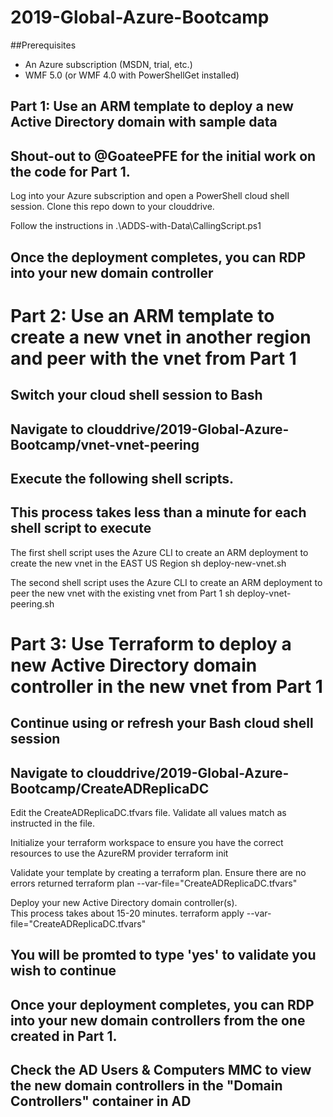 # 2019-Global-Azure-Bootcamp

##Prerequisites
- An Azure subscription (MSDN, trial, etc.)
- WMF 5.0 (or WMF 4.0 with PowerShellGet installed)

## Part 1: Use an ARM template to deploy a new Active Directory domain with sample data
## Shout-out to @GoateePFE for the initial work on the code for Part 1.

Log into your Azure subscription and open a PowerShell cloud shell session.
Clone this repo down to your clouddrive.

Follow the instructions in .\ADDS-with-Data\CallingScript.ps1

## Once the deployment completes, you can RDP into your new domain controller


# Part 2: Use an ARM template to create a new vnet in another region and peer with the vnet from Part 1

## Switch your cloud shell session to Bash
## Navigate to clouddrive/2019-Global-Azure-Bootcamp/vnet-vnet-peering
## Execute the following shell scripts.
## This process takes less than a minute for each shell script to execute

The first shell script uses the Azure CLI to create an ARM deployment to create the new vnet in the EAST US Region
sh deploy-new-vnet.sh

The second shell script uses the Azure CLI to create an ARM deployment to peer the new vnet with the existing vnet from Part 1
sh deploy-vnet-peering.sh

# Part 3: Use Terraform to deploy a new Active Directory domain controller in the new vnet from Part 1

## Continue using or refresh your Bash cloud shell session
## Navigate to clouddrive/2019-Global-Azure-Bootcamp/CreateADReplicaDC

Edit the CreateADReplicaDC.tfvars file.  Validate all values match as instructed in the file.

Initialize your terraform workspace to ensure you have the correct resources to use the AzureRM provider
terraform init

Validate your template by creating a terraform plan.  Ensure there are no errors returned
terraform plan --var-file="CreateADReplicaDC.tfvars"

Deploy your new Active Directory domain controller(s).  
This process takes about 15-20 minutes.
terraform apply --var-file="CreateADReplicaDC.tfvars"

## You will be promted to type 'yes' to validate you wish to continue
## Once your deployment completes, you can RDP into your new domain controllers from the one created in Part 1.
## Check the AD Users & Computers MMC to view the new domain controllers in the "Domain Controllers" container in AD
